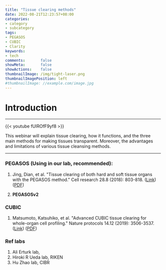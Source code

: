 ```yaml
---
title: "Tissue clearing methods"
date: 2022-08-21T12:23:57+08:00
categories:
- category
- subcategory
tags:
- PEGASOS
- CUBIC
- Clarity
keywords:
- tech
comments:       false
showMeta:       false
showActions:    false
thumbnailImage: /img/tight-laser.png
thumbnailImagePosition: left
#thumbnailImage: //example.com/image.jpg
---
```



# Introduction

---
{{< youtube fUlROfF9yf8 >}}

This webinar will explain tissue clearing, how it functions, and the three main methods for making tissues transparent. Moreover, the advantages and limitations of various tissue cleansing methods.

---

### PEGASOS (Using in our lab, recommended):
1. Jing, Dian, et al. "Tissue clearing of both hard and soft tissue organs with the PEGASOS method." Cell research 28.8 (2018): 803-818. ([Link](https://www.nature.com/articles/s41422-018-0049-z))
([PDF](https://pkueducn-my.sharepoint.com/:b:/g/personal/lijun0705_pku_edu_cn/EcRC9PmbyA9BrlgLKSaS3bIB9E8yuXrCHZV1DNa0FvrtzA?e=cCFpYf))

2. **PEGASOSv2**


### CUBIC 
1. Matsumoto, Katsuhiko, et al. "Advanced CUBIC tissue clearing for whole-organ cell profiling." Nature protocols 14.12 (2019): 3506-3537. ([Link](https://doi.org/10.1038/s41596-019-0240-9)) ([PDF](https://pkueducn-my.sharepoint.com/:b:/g/personal/lijun0705_pku_edu_cn/EWJ98QI4jH9EilElkpcsP_YBHCZWy2BbVRPylE8RaoM48w?e=1hmNwM))


### **Ref labs**
1. Ali Erturk lab,
2. Hiroki R Ueda lab, RIKEN
3. Hu Zhao lab, CIBR